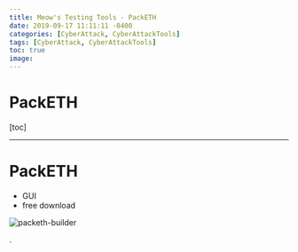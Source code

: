 ```yaml
---
title: Meow's Testing Tools - PackETH
date: 2019-09-17 11:11:11 -0400
categories: [CyberAttack, CyberAttackTools]
tags: [CyberAttack, CyberAttackTools]
toc: true
image:
---
```


# PackETH

[toc]

---

# PackETH
- GUI
- free download

![packeth-builder](https://i.imgur.com/HDvf8Du.png)






.
